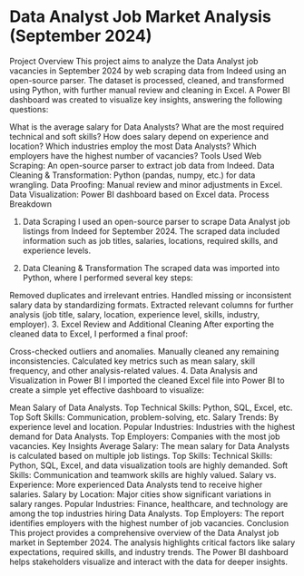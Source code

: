 # Data Analyst Job Market Analysis (September 2024)
Project Overview
This project aims to analyze the Data Analyst job vacancies in September 2024 by web scraping data from Indeed using an open-source parser. The dataset is processed, cleaned, and transformed using Python, with further manual review and cleaning in Excel. A Power BI dashboard was created to visualize key insights, answering the following questions:

What is the average salary for Data Analysts?
What are the most required technical and soft skills?
How does salary depend on experience and location?
Which industries employ the most Data Analysts?
Which employers have the highest number of vacancies?
Tools Used
Web Scraping: An open-source parser to extract job data from Indeed.
Data Cleaning & Transformation: Python (pandas, numpy, etc.) for data wrangling.
Data Proofing: Manual review and minor adjustments in Excel.
Data Visualization: Power BI dashboard based on Excel data.
Process Breakdown
1. Data Scraping
I used an open-source parser to scrape Data Analyst job listings from Indeed for September 2024. The scraped data included information such as job titles, salaries, locations, required skills, and experience levels.

2. Data Cleaning & Transformation
The scraped data was imported into Python, where I performed several key steps:

Removed duplicates and irrelevant entries.
Handled missing or inconsistent salary data by standardizing formats.
Extracted relevant columns for further analysis (job title, salary, location, experience level, skills, industry, employer).
3. Excel Review and Additional Cleaning
After exporting the cleaned data to Excel, I performed a final proof:

Cross-checked outliers and anomalies.
Manually cleaned any remaining inconsistencies.
Calculated key metrics such as mean salary, skill frequency, and other analysis-related values.
4. Data Analysis and Visualization in Power BI
I imported the cleaned Excel file into Power BI to create a simple yet effective dashboard to visualize:

Mean Salary of Data Analysts.
Top Technical Skills: Python, SQL, Excel, etc.
Top Soft Skills: Communication, problem-solving, etc.
Salary Trends: By experience level and location.
Popular Industries: Industries with the highest demand for Data Analysts.
Top Employers: Companies with the most job vacancies.
Key Insights
Average Salary: The mean salary for Data Analysts is calculated based on multiple job listings.
Top Skills:
Technical Skills: Python, SQL, Excel, and data visualization tools are highly demanded.
Soft Skills: Communication and teamwork skills are highly valued.
Salary vs. Experience: More experienced Data Analysts tend to receive higher salaries.
Salary by Location: Major cities show significant variations in salary ranges.
Popular Industries: Finance, healthcare, and technology are among the top industries hiring Data Analysts.
Top Employers: The report identifies employers with the highest number of job vacancies.
Conclusion
This project provides a comprehensive overview of the Data Analyst job market in September 2024. The analysis highlights critical factors like salary expectations, required skills, and industry trends. The Power BI dashboard helps stakeholders visualize and interact with the data for deeper insights.

